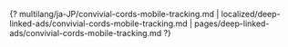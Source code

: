 {? multilang/ja-JP/convivial-cords-mobile-tracking.md | localized/deep-linked-ads/convivial-cords-mobile-tracking.md | pages/deep-linked-ads/convivial-cords-mobile-tracking.md ?}
